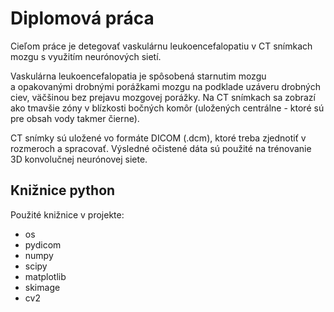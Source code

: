 # Diplomová práca

Cieľom práce je detegovať vaskulárnu leukoencefalopatiu v CT snímkach mozgu s využitím neurónových sietí.

Vaskulárna leukoencefalopatia je spôsobená starnutim mozgu a opakovanými drobnými porážkami mozgu na podklade uzáveru drobných ciev, väčšinou bez prejavu mozgovej porážky. Na CT snímkach sa zobrazí ako tmavšie zóny v blízkosti bočných komôr (uložených centrálne - ktoré sú pre obsah vody takmer čierne).

CT snímky sú uložené vo formáte DICOM (.dcm), ktoré treba zjednotiť v rozmeroch a spracovať. Výsledné očistené dáta sú použité na trénovanie 3D konvolučnej neurónovej siete.

## Knižnice python

Použité knižnice v projekte:
- os
- pydicom
- numpy
- scipy
- matplotlib
- skimage
- cv2
